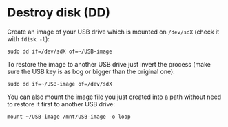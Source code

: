 # Destroy disk (DD)

Create an image of your USB drive which is mounted on `/dev/sdX` (check it with `fdisk -l`):
```
sudo dd if=/dev/sdX of=~/USB-image
```

To restore the image to another USB drive just invert the process (make sure the USB key is as bog or bigger than the original one): 
```
sudo dd if=~/USB-image of=/dev/sdX
```

You can also mount the image file you just created into a path without need to restore it first to another USB drive:
```
mount ~/USB-image /mnt/USB-image -o loop
```